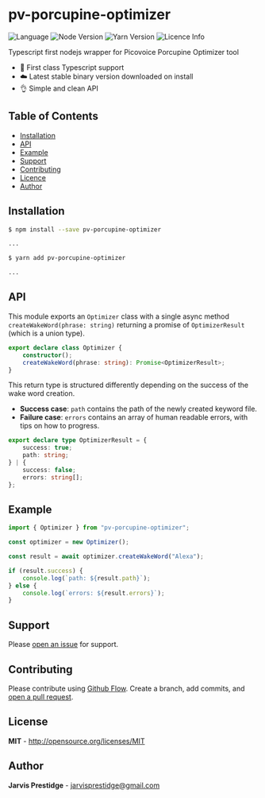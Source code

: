 # pv-porcupine-optimizer

![Language](https://img.shields.io/badge/language-TypeScript-blue.svg)
![Node Version](https://img.shields.io/badge/node-v.10.15.0-blue.svg)
![Yarn Version](https://img.shields.io/badge/yarn-v1.12.3-yellow.svg)
![Licence Info](https://img.shields.io/badge/license-MIT-brightgreen.svg)

Typescript first nodejs wrapper for Picovoice Porcupine Optimizer tool

* 🎉 First class Typescript support
* ☁️ Latest stable binary version downloaded on install
* 👌 Simple and clean API


## Table of Contents

- [Installation](#installation)
- [API](#api)
- [Example](#example)
- [Support](#support)
- [Contributing](#contributing)
- [Licence](#licence)
- [Author](#author)

## Installation

```bash
$ npm install --save pv-porcupine-optimizer

...
```
```bash
$ yarn add pv-porcupine-optimizer

...
```

## API

This module exports an `Optimizer` class with a single async method `createWakeWord(phrase: string)` returning
a promise of `OptimizerResult` (which is a union type).

```ts
export declare class Optimizer {
    constructor();
    createWakeWord(phrase: string): Promise<OptimizerResult>;
}
```

This return type is structured differently depending on the success of the wake word creation. 

- **Success case**: `path` contains the path of the newly created keyword file.
- **Failure case**: `errors` contains an array of human readable errors, with tips on how to progress.

```ts
export declare type OptimizerResult = {
    success: true;
    path: string;
} | {
    success: false;
    errors: string[];
};
```

## Example

```ts
import { Optimizer } from "pv-porcupine-optimizer";

const optimizer = new Optimizer();

const result = await optimizer.createWakeWord("Alexa");

if (result.success) {
    console.log(`path: ${result.path}`);
} else {
    console.log(`errors: ${result.errors}`);
}
```

## Support

Please [open an issue](https://github.com/jarvisprestidge/pv-porcupine-optimizer/issues/new) for support.

## Contributing

Please contribute using [Github Flow](https://guides.github.com/introduction/flow/). Create a branch, add commits, and [open a pull request](https://github.com/jarvisprestidge/pv-porcupine-optimizer/compare/).

## License

**MIT** - http://opensource.org/licenses/MIT

## Author

**Jarvis Prestidge** - <jarvisprestidge@gmail.com>

